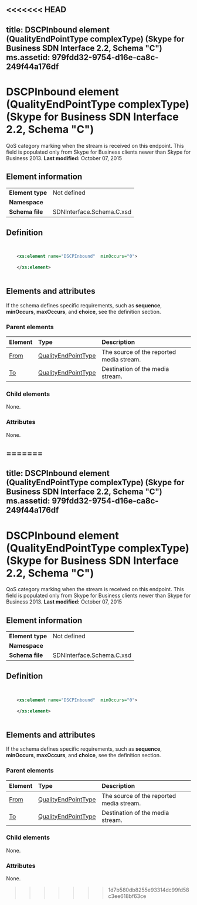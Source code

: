 <<<<<<< HEAD
---
title: DSCPInbound element (QualityEndPointType complexType) (Skype for Business SDN Interface 2.2, Schema "C")
ms.assetid: 979fdd32-9754-d16e-ca8c-249f44a176df
---


# DSCPInbound element (QualityEndPointType complexType) (Skype for Business SDN Interface 2.2, Schema "C")
QoS category marking when the stream is received on this endpoint. This field is populated only from Skype for Business clients newer than Skype for Business 2013. 
 **Last modified:** October 07, 2015
  
    
    


## Element information


|||
|:-----|:-----|
|**Element type**|Not defined |
|**Namespace**||
|**Schema file**|SDNInterface.Schema.C.xsd |
   

## Definition


```XML


    <xs:element name="DSCPInbound"  minOccurs="0">
    
    </xs:element>
  
```


## Elements and attributes

If the schema defines specific requirements, such as **sequence**, **minOccurs**, **maxOccurs**, and **choice**, see the definition section. 
  
    
    

### Parent elements



|**Element**|**Type**|**Description**|
|:-----|:-----|:-----|
| [From](from-element-qualitytype-complextype-1.md)| [QualityEndPointType](qualityendpointtype-complextype.md)|The source of the reported media stream. |
| [To](to-element-qualitytype-complextype-1.md)| [QualityEndPointType](qualityendpointtype-complextype.md)|Destination of the media stream. |
   

### Child elements

None. 
  
    
    

### Attributes

None. 
  
    
    

=======
---
title: DSCPInbound element (QualityEndPointType complexType) (Skype for Business SDN Interface 2.2, Schema "C")
ms.assetid: 979fdd32-9754-d16e-ca8c-249f44a176df
---


# DSCPInbound element (QualityEndPointType complexType) (Skype for Business SDN Interface 2.2, Schema "C")
QoS category marking when the stream is received on this endpoint. This field is populated only from Skype for Business clients newer than Skype for Business 2013. 
 **Last modified:** October 07, 2015
  
    
    


## Element information


|||
|:-----|:-----|
|**Element type**|Not defined |
|**Namespace**||
|**Schema file**|SDNInterface.Schema.C.xsd |
   

## Definition


```XML


    <xs:element name="DSCPInbound"  minOccurs="0">
    
    </xs:element>
  
```


## Elements and attributes

If the schema defines specific requirements, such as **sequence**, **minOccurs**, **maxOccurs**, and **choice**, see the definition section. 
  
    
    

### Parent elements



|**Element**|**Type**|**Description**|
|:-----|:-----|:-----|
| [From](from-element-qualitytype-complextype-1.md)| [QualityEndPointType](qualityendpointtype-complextype.md)|The source of the reported media stream. |
| [To](to-element-qualitytype-complextype-1.md)| [QualityEndPointType](qualityendpointtype-complextype.md)|Destination of the media stream. |
   

### Child elements

None. 
  
    
    

### Attributes

None. 
  
    
    

>>>>>>> 1d7b580db8255e93314dc99fd58c3ee618bf63ce
